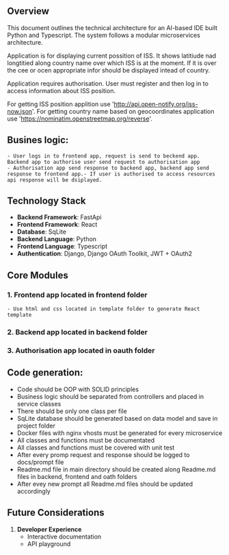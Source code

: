 ## Overview

This document outlines the technical architecture for an AI-based IDE built Python and Typescript. The system follows a modular microservices architecture. 

Application is for displaying current possition of ISS. It shows latitiude nad longtitied along country name over which ISS is at the moment. If it is over the cee or ocen appropriate infor should be displayed intead of country.

Application requires authorisation. User must register and then log in to access information about ISS position.

For getting ISS position applition use  'http://api.open-notify.org/iss-now.json'. For getting country name based on geocoordinates application use 'https://nominatim.openstreetmap.org/reverse'.

## Busines logic:
    - User logs in to frontend app, request is send to beckend app. Backend app to authorise user send request to authorisation app
    - Authorisation app send response to backend app, backend app send response to frontend app.- If user is authorised to access resources api response will be dsiplayed.

## Technology Stack

- **Backend Framework**: FastApi
- **Frontend Framework**: React
- **Database**: SqLite
- **Backend Language**: Python
- **Frontend Language**: Typescript
- **Authentication**: Django, Django OAuth Toolkit, JWT + OAuth2

## Core Modules

### 1. Frontend app located in frontend folder
    - Use html and css located in template folder to generate React template
### 2. Backend app located in backend folder
### 3. Authorisation app located in oauth folder

## Code generation:
- Code should be OOP with SOLID principles
- Business logic should be separated from controllers and placed in service classes
- There should be only one class per file
- SqLite database should be generated based on data model and save in project folder
- Docker files with nginx vhosts must be generated for every microservice
- All classes and functions must be documentated
- All classes and functions must be covered with unit test
- After every promp request and response should be logged to docs/prompt file
- Readme.md file in main directory should be created along Readme.md files in backend, frontend and oath folders
- After evey new prompt all Readme.md files should be updated accordingly

## Future Considerations

1. **Developer Experience**
   - Interactive documentation
   - API playground